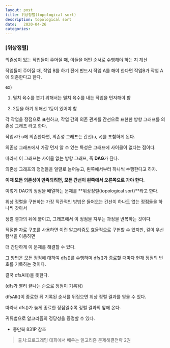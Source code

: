 ```yaml
---
layout: post
title: 위상정렬(topological sort)
description: topological sort
date:   2020-04-26
categories:
---
```

### [위상정렬]

의존성이 있는 작업들이 주어질 때, 이들을 어떤 순서로 수행해야 하는 지 계산

작업들이 주어질 때, 작업 B를 하기 전에 반드시 작업 A를 해야 한다면 작업B가 작업 A에 의존한다고 한다.

ex)

1. 멸치 육수를 붓기 위해서는 멸치 육수를 내는 작업을 먼저해야 함

2. 2등을 하기 위해선 1등이 있어야 함



각 작업을 정점으로 표현하고, 작업 간의 의존 관계를 간선으로 표현한 방향 그래프를 의존성 그래프 라고 한다.

작업v가 u에 의존한다면, 의존성 그래프는 간선(u, v)를 포함하게 된다.



의존성 그래프에서 가장 먼저 알 수 있는 특성은 그래프에 사이클이 없다는 점이다.

따라서 이 그래프는 사이클 없는 방향 그래프, 즉 **DAG**가 된다.



의존성 그래프의 정점들을 일렬로 늘어놓고, 왼쪽에서부터 하나씩 수행한다고 하자.

**이때 모든 의존성이 만족되려면, 모든 간선이 왼쪽에서 오른쪽으로 가야 한다.**

이렇게 DAG의 정점을 배열하는 문제를 **위상정렬(topological sort)**라고 한다.



위상 정렬을 구현하는 가장 직관적인 방법은 들어오는 간선이 하나도 없는 정점들을 하나씩 찾아서

정렬 결과의 뒤에 붙이고, 그래프에서 이 정점을 지우는 과정을 반복하는 것이다.

적절한 자료 구조를 사용하면 이런 알고리즘도 효율적으로 구현할 수 있지만,  깊이 우선 탐색을 이용하면

더 간단하게 이 문제를 해결할 수 있다.



그 방법은 모든 정점에 대하여 dfs()를 수행하며 dfs()가 종료할 때마다 현재 정점의 번호를 기록하는 것이다.

결국 dfsAll()을 뜻한다.

(dfs가 빨리 끝나는 순으로 정점이 기록됨)



dfsAll()이 종료한 뒤 기록된 순서를 뒤집으면 위상 정렬 결과를 얻을 수 있다.

따라서 dfs()가 늦게 종료한 정점일수록 정렬 결과의 앞에 온다.



귀류법으로 알고리즘의 정당성을 증명할 수 있다.

- 종만북 831P 참조





> 출처:프로그래밍 대회에서 배우는 알고리즘 문제해결전략 2권